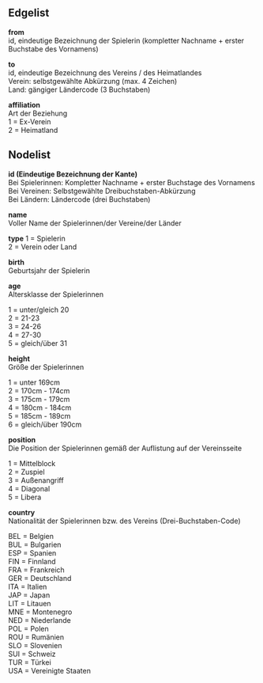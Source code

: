 ## Edgelist

**from**  
id, eindeutige Bezeichnung der Spielerin (kompletter Nachname + erster Buchstabe des Vornamens) 

**to**  
id, eindeutige Bezeichnung des Vereins / des Heimatlandes  
Verein: selbstgewählte Abkürzung (max. 4 Zeichen)  
Land: gängiger Ländercode (3 Buchstaben)  

**affiliation**  
Art der Beziehung  
1 = Ex-Verein  
2 = Heimatland  


## Nodelist

**id (Eindeutige Bezeichnung der Kante)**  
Bei Spielerinnen: Kompletter Nachname + erster Buchstage des Vornamens  
Bei Vereinen: Selbstgewählte Dreibuchstaben-Abkürzung  
Bei Ländern: Ländercode (drei Buchstaben)  
 
**name**   
Voller Name der Spielerinnen/der Vereine/der Länder  
 
**type** 
1 = Spielerin  
2 = Verein oder Land  
 
**birth**  
Geburtsjahr der Spielerin  
 
**age**  
Altersklasse der Spielerinnen  
 
1 = unter/gleich 20  
2 = 21-23  
3 = 24-26  
4 = 27-30  
5 = gleich/über 31  
 
**height**  
Größe der Spielerinnen  
 
1 = unter 169cm  
2 = 170cm - 174cm  
3 = 175cm - 179cm  
4 = 180cm - 184cm  
5 = 185cm - 189cm  
6 = gleich/über 190cm  
 
**position**  
Die Position der Spielerinnen gemäß der Auflistung auf der Vereinsseite  
 
1 = Mittelblock  
2 = Zuspiel  
3 = Außenangriff  
4 = Diagonal  
5 = Libera  
 
**country**  
Nationalität der Spielerinnen bzw. des Vereins (Drei-Buchstaben-Code)  
 
BEL = Belgien  
BUL = Bulgarien  
ESP = Spanien  
FIN = Finnland  
FRA = Frankreich  
GER = Deutschland  
ITA = Italien  
JAP = Japan  
LIT = Litauen  
MNE = Montenegro  
NED = Niederlande  
POL = Polen  
ROU = Rumänien  
SLO = Slovenien  
SUI = Schweiz  
TUR = Türkei  
USA = Vereinigte Staaten  

